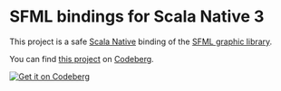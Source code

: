 # SFML bindings for Scala Native 3

This project is a safe [Scala Native](https://scala-native.org/en/stable/) binding of the [SFML graphic library](https://www.sfml-dev.org/).

You can find [this project](https://codeberg.org/lafeychine/scala-native-sfml) on [Codeberg](https://codeberg.org/about).

[![Get it on Codeberg](https://get-it-on.codeberg.org/get-it-on-blue-on-white.svg)](https://codeberg.org/lafeychine/scala-native-sfml)
